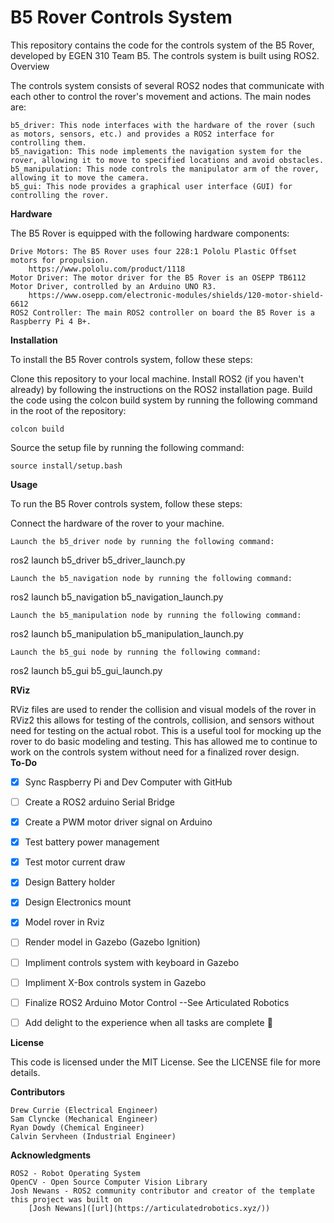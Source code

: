 <h1>B5 Rover Controls System</h1>

This repository contains the code for the controls system of the B5 Rover, developed by EGEN 310 Team B5. The controls system is built using ROS2.
Overview

The controls system consists of several ROS2 nodes that communicate with each other to control the rover's movement and actions. The main nodes are:

    b5_driver: This node interfaces with the hardware of the rover (such as motors, sensors, etc.) and provides a ROS2 interface for controlling them.
    b5_navigation: This node implements the navigation system for the rover, allowing it to move to specified locations and avoid obstacles.
    b5_manipulation: This node controls the manipulator arm of the rover, allowing it to move the camera.
    b5_gui: This node provides a graphical user interface (GUI) for controlling the rover.

**Hardware**

The B5 Rover is equipped with the following hardware components:

    Drive Motors: The B5 Rover uses four 228:1 Pololu Plastic Offset motors for propulsion. 
        https://www.pololu.com/product/1118
    Motor Driver: The motor driver for the B5 Rover is an OSEPP TB6112 Motor Driver, controlled by an Arduino UNO R3. 
        https://www.osepp.com/electronic-modules/shields/120-motor-shield-6612
    ROS2 Controller: The main ROS2 controller on board the B5 Rover is a Raspberry Pi 4 B+.

**Installation**

To install the B5 Rover controls system, follow these steps:

Clone this repository to your local machine.
    Install ROS2 (if you haven't already) by following the instructions on the ROS2 installation page.
Build the code using the colcon build system by running the following command in the root of the repository:

    colcon build

Source the setup file by running the following command:


    source install/setup.bash
    


**Usage**

To run the B5 Rover controls system, follow these steps:

Connect the hardware of the rover to your machine.

    Launch the b5_driver node by running the following command:

ros2 launch b5_driver b5_driver_launch.py

    Launch the b5_navigation node by running the following command:

ros2 launch b5_navigation b5_navigation_launch.py

    Launch the b5_manipulation node by running the following command:

ros2 launch b5_manipulation b5_manipulation_launch.py

    Launch the b5_gui node by running the following command:

ros2 launch b5_gui b5_gui_launch.py


**RViz**

RViz files are used to render the collision and visual models of the rover in RViz2 this allows for testing of the controls, collision, and sensors without need for testing on the actual robot. This is a useful tool for mocking up the rover to do basic modeling and testing. This has allowed me to continue to work on the controls system without need for a finalized rover design.   
**To-Do**

- [x] Sync Raspberry Pi and Dev Computer with GitHub
- [ ] Create a ROS2 arduino Serial Bridge 
- [x] Create a PWM motor driver signal on Arduino
- [x] Test battery power management
- [x] Test motor current draw
- [x] Design Battery holder
- [x] Design Electronics mount  
- [x] Model rover in Rviz
- [ ] Render model in Gazebo (Gazebo Ignition)
- [ ] Impliment controls system with keyboard in Gazebo
- [ ] Impliment X-Box controls system in Gazebo
- [ ] Finalize ROS2 Arduino Motor Control --See Articulated Robotics
- [ ] Add delight to the experience when all tasks are complete :tada:


**License**

This code is licensed under the MIT License. See the LICENSE file for more details.

**Contributors**

    Drew Currie (Electrical Engineer)
    Sam Clyncke (Mechanical Engineer)
    Ryan Dowdy (Chemical Engineer)
    Calvin Servheen (Industrial Engineer)

**Acknowledgments**

    ROS2 - Robot Operating System
    OpenCV - Open Source Computer Vision Library
    Josh Newans - ROS2 community contributor and creator of the template this project was built on 
        [Josh Newans]([url](https://articulatedrobotics.xyz/))
